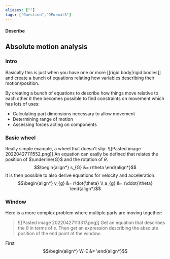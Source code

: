 ```yaml
---
aliases: [""]
tags: ["Question","QFormat3"]
---
```


#### Describe
## Absolute motion analysis
### Intro
Basically this is just when you have one or more [[rigid body|rigid bodies]] and create a bunch of equations relating how variables describing their motion/position. 

By creating a bunch of equations to describe how things move relative to each other it then becomes possible to find constraints on movement which has lots of uses:
- Calculating part dimensions necessary to allow movement
- Determining range of motion
- Assessing forces acting on components

### Basic wheel
Really simple example, a wheel that doesn't slip:
![[Pasted image 20220427111552.png]]
An equation can easily be defined that relates the position of $\underline{G}$ and the rotation of $\theta$.
$$\begin{align*}
s_{G} &= r\theta 
\end{align*}$$
It is then possible to also derive equations for velocity and acceleration:
$$\begin{align*}
v_{g} &= r\dot{\theta} \\
a_{g} &= r\ddot{\theta} 
\end{align*}$$

### Window
Here is a more complex problem where multiple parts are moving together:
> ![[Pasted image 20220427113317.png]]
> Get an equation that describes the $\theta$ in terms of $s$. Then get an expression describing the absolute position of the end point of the window.

First 
$$\begin{align*}
W-E &= 
\end{align*}$$